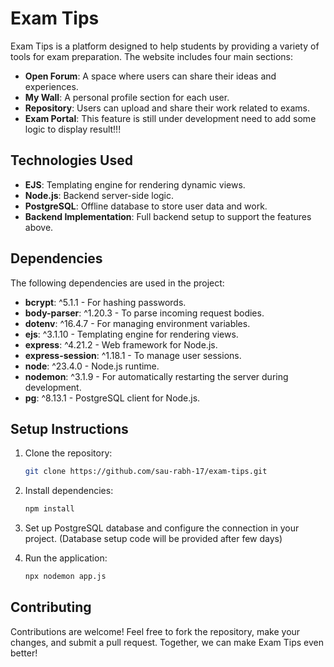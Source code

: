 # Exam Tips

Exam Tips is a platform designed to help students by providing a variety of tools for exam preparation. The website includes four main sections:

- **Open Forum**: A space where users can share their ideas and experiences.
- **My Wall**: A personal profile section for each user.
- **Repository**: Users can upload and share their work related to exams.
- **Exam Portal**: This feature is still under development need to add some logic to display result!!!

## Technologies Used
- **EJS**: Templating engine for rendering dynamic views.
- **Node.js**: Backend server-side logic.
- **PostgreSQL**: Offline database to store user data and work.
- **Backend Implementation**: Full backend setup to support the features above.

## Dependencies
The following dependencies are used in the project:

- **bcrypt**: ^5.1.1 - For hashing passwords.
- **body-parser**: ^1.20.3 - To parse incoming request bodies.
- **dotenv**: ^16.4.7 - For managing environment variables.
- **ejs**: ^3.1.10 - Templating engine for rendering views.
- **express**: ^4.21.2 - Web framework for Node.js.
- **express-session**: ^1.18.1 - To manage user sessions.
- **node**: ^23.4.0 - Node.js runtime.
- **nodemon**: ^3.1.9 - For automatically restarting the server during development.
- **pg**: ^8.13.1 - PostgreSQL client for Node.js.

## Setup Instructions

1. Clone the repository:
   ```bash
   git clone https://github.com/sau-rabh-17/exam-tips.git
2. Install dependencies:
   ```bash
   npm install
3. Set up PostgreSQL database and configure the connection in your project.
   (Database setup code will be provided after few days)

4. Run the application:
   ```bash
   npx nodemon app.js

## Contributing
Contributions are welcome! Feel free to fork the repository, make your changes, and submit a pull request. Together, we can make Exam Tips even better!
